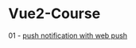 # Vue2-Course

01 - [push notification with web push](/Course/push%20notification%20with%20web-push.md)

